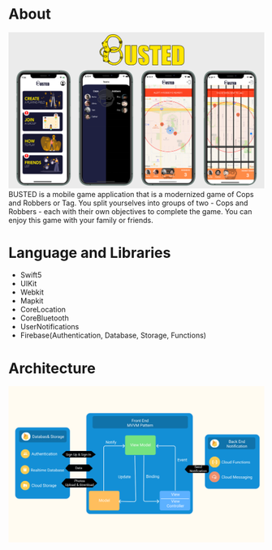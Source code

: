 # About
![alt text](https://github.com/Shoko75/portfolio/blob/master/img/details/Banner_Busted.png "main pic")
BUSTED is a mobile game application that is a modernized game of Cops and Robbers or Tag. You split yourselves into groups of two - Cops and Robbers - each with their own objectives to complete the game. You can enjoy this game with your family or friends.

# Language and Libraries
- Swift5
- UIKit
- Webkit
- Mapkit
- CoreLocation
- CoreBluetooth
- UserNotifications
- Firebase(Authentication, Database, Storage, Functions)

# Architecture
![alt text](https://github.com/Shoko75/portfolio/blob/master/img/details/BUSTED_Architecture.png "BUSTED_Architecture")
